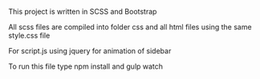 This project is written in SCSS and Bootstrap

All scss files are compiled into folder css and all html files using the same style.css file

For script.js using jquery for animation of sidebar

To run this file type npm install and gulp watch